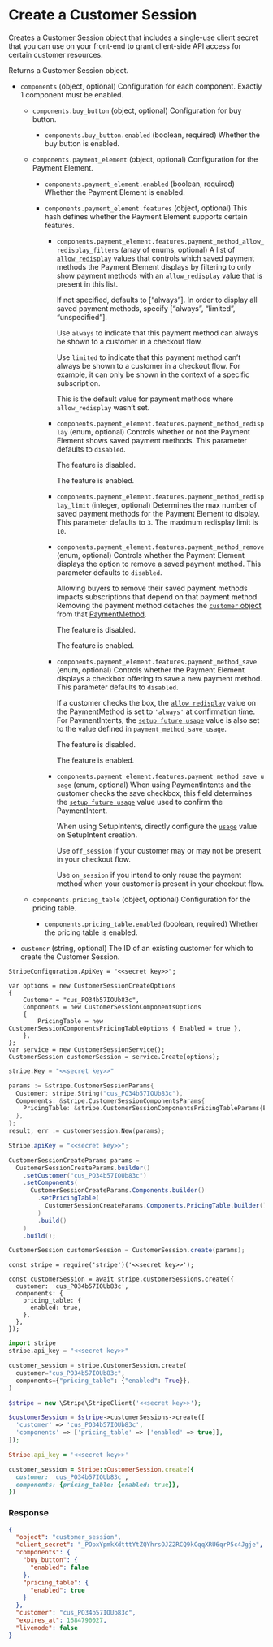 # Create a Customer Session

Creates a Customer Session object that includes a single-use client secret that you can use on your front-end to grant client-side API access for certain customer resources.

Returns a Customer Session object.

- `components` (object, optional)
  Configuration for each component. Exactly 1 component must be enabled.

  - `components.buy_button` (object, optional)
    Configuration for buy button.

    - `components.buy_button.enabled` (boolean, required)
      Whether the buy button is enabled.

  - `components.payment_element` (object, optional)
    Configuration for the Payment Element.

    - `components.payment_element.enabled` (boolean, required)
      Whether the Payment Element is enabled.

    - `components.payment_element.features` (object, optional)
      This hash defines whether the Payment Element supports certain features.

      - `components.payment_element.features.payment_method_allow_redisplay_filters` (array of enums, optional)
        A list of [`allow_redisplay`](https://docs.stripe.com/api/payment_methods/object#payment_method_object-allow_redisplay) values that controls which saved payment methods the Payment Element displays by filtering to only show payment methods with an `allow_redisplay` value that is present in this list.

        If not specified, defaults to [“always”]. In order to display all saved payment methods, specify [“always”, “limited”, “unspecified”].

        Use `always` to indicate that this payment method can always be shown to a customer in a checkout flow.

        Use `limited` to indicate that this payment method can’t always be shown to a customer in a checkout flow. For example, it can only be shown in the context of a specific subscription.

        This is the default value for payment methods where `allow_redisplay` wasn’t set.

      - `components.payment_element.features.payment_method_redisplay` (enum, optional)
        Controls whether or not the Payment Element shows saved payment methods. This parameter defaults to `disabled`.

        The feature is disabled.

        The feature is enabled.

      - `components.payment_element.features.payment_method_redisplay_limit` (integer, optional)
        Determines the max number of saved payment methods for the Payment Element to display. This parameter defaults to `3`. The maximum redisplay limit is `10`.

      - `components.payment_element.features.payment_method_remove` (enum, optional)
        Controls whether the Payment Element displays the option to remove a saved payment method.  This parameter defaults to `disabled`.

        Allowing buyers to remove their saved payment methods impacts subscriptions that depend on that payment method. Removing the payment method detaches the [`customer` object](https://docs.stripe.com/api/payment_methods/object#payment_method_object-customer) from that [PaymentMethod](https://docs.stripe.com/api/payment_methods).

        The feature is disabled.

        The feature is enabled.

      - `components.payment_element.features.payment_method_save` (enum, optional)
        Controls whether the Payment Element displays a checkbox offering to save a new payment method. This parameter defaults to `disabled`.

        If a customer checks the box, the [`allow_redisplay`](https://docs.stripe.com/api/payment_methods/object#payment_method_object-allow_redisplay) value on the PaymentMethod is set to `'always'` at confirmation time. For PaymentIntents, the [`setup_future_usage`](https://docs.stripe.com/api/payment_intents/object#payment_intent_object-setup_future_usage) value is also set to the value defined in `payment_method_save_usage`.

        The feature is disabled.

        The feature is enabled.

      - `components.payment_element.features.payment_method_save_usage` (enum, optional)
        When using PaymentIntents and the customer checks the save checkbox, this field determines the [`setup_future_usage`](https://docs.stripe.com/api/payment_intents/object#payment_intent_object-setup_future_usage) value used to confirm the PaymentIntent.

        When using SetupIntents, directly configure the [`usage`](https://docs.stripe.com/api/setup_intents/object#setup_intent_object-usage) value on SetupIntent creation.

        Use `off_session` if your customer may or may not be present in your checkout flow.

        Use `on_session` if you intend to only reuse the payment method when your customer is present in your checkout flow.

  - `components.pricing_table` (object, optional)
    Configuration for the pricing table.

    - `components.pricing_table.enabled` (boolean, required)
      Whether the pricing table is enabled.

- `customer` (string, optional)
  The ID of an existing customer for which to create the Customer Session.

```dotnet
StripeConfiguration.ApiKey = "<<secret key>>";

var options = new CustomerSessionCreateOptions
{
    Customer = "cus_PO34b57IOUb83c",
    Components = new CustomerSessionComponentsOptions
    {
        PricingTable = new CustomerSessionComponentsPricingTableOptions { Enabled = true },
    },
};
var service = new CustomerSessionService();
CustomerSession customerSession = service.Create(options);
```

```go
stripe.Key = "<<secret key>>"

params := &stripe.CustomerSessionParams{
  Customer: stripe.String("cus_PO34b57IOUb83c"),
  Components: &stripe.CustomerSessionComponentsParams{
    PricingTable: &stripe.CustomerSessionComponentsPricingTableParams{Enabled: stripe.Bool(true)},
  },
};
result, err := customersession.New(params);
```

```java
Stripe.apiKey = "<<secret key>>";

CustomerSessionCreateParams params =
  CustomerSessionCreateParams.builder()
    .setCustomer("cus_PO34b57IOUb83c")
    .setComponents(
      CustomerSessionCreateParams.Components.builder()
        .setPricingTable(
          CustomerSessionCreateParams.Components.PricingTable.builder().setEnabled(true).build()
        )
        .build()
    )
    .build();

CustomerSession customerSession = CustomerSession.create(params);
```

```node
const stripe = require('stripe')('<<secret key>>');

const customerSession = await stripe.customerSessions.create({
  customer: 'cus_PO34b57IOUb83c',
  components: {
    pricing_table: {
      enabled: true,
    },
  },
});
```

```python
import stripe
stripe.api_key = "<<secret key>>"

customer_session = stripe.CustomerSession.create(
  customer="cus_PO34b57IOUb83c",
  components={"pricing_table": {"enabled": True}},
)
```

```php
$stripe = new \Stripe\StripeClient('<<secret key>>');

$customerSession = $stripe->customerSessions->create([
  'customer' => 'cus_PO34b57IOUb83c',
  'components' => ['pricing_table' => ['enabled' => true]],
]);
```

```ruby
Stripe.api_key = '<<secret key>>'

customer_session = Stripe::CustomerSession.create({
  customer: 'cus_PO34b57IOUb83c',
  components: {pricing_table: {enabled: true}},
})
```

### Response

```json
{
  "object": "customer_session",
  "client_secret": "_POpxYpmkXdtttYtZQYhrsOJZ2RCQ9kCqqXRU6qrP5c4Jgje",
  "components": {
    "buy_button": {
      "enabled": false
    },
    "pricing_table": {
      "enabled": true
    }
  },
  "customer": "cus_PO34b57IOUb83c",
  "expires_at": 1684790027,
  "livemode": false
}
```